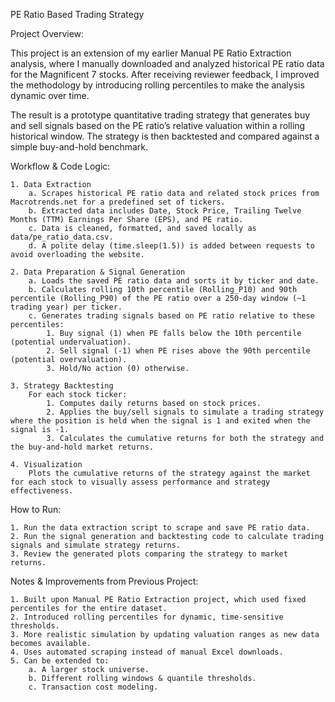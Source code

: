 PE Ratio Based Trading Strategy

Project Overview:

This project is an extension of my earlier Manual PE Ratio Extraction analysis, where I manually downloaded and analyzed historical PE ratio data for the Magnificent 7 stocks. After receiving reviewer feedback, I improved the methodology by introducing rolling percentiles to make the analysis dynamic over time.

The result is a prototype quantitative trading strategy that generates buy and sell signals based on the PE ratio’s relative valuation within a rolling historical window. The strategy is then backtested and compared against a simple buy-and-hold benchmark.


Workflow & Code Logic:

    1. Data Extraction
        a. Scrapes historical PE ratio data and related stock prices from Macrotrends.net for a predefined set of tickers.
        b. Extracted data includes Date, Stock Price, Trailing Twelve Months (TTM) Earnings Per Share (EPS), and PE ratio.
        c. Data is cleaned, formatted, and saved locally as data/pe_ratio_data.csv.
        d. A polite delay (time.sleep(1.5)) is added between requests to avoid overloading the website.

    2. Data Preparation & Signal Generation
        a. Loads the saved PE ratio data and sorts it by ticker and date.
        b. Calculates rolling 10th percentile (Rolling_P10) and 90th percentile (Rolling_P90) of the PE ratio over a 250-day window (~1 trading year) per ticker.
        c. Generates trading signals based on PE ratio relative to these percentiles:
            1. Buy signal (1) when PE falls below the 10th percentile (potential undervaluation).
            2. Sell signal (-1) when PE rises above the 90th percentile (potential overvaluation).
            3. Hold/No action (0) otherwise.

    3. Strategy Backtesting
        For each stock ticker:
            1. Computes daily returns based on stock prices.
            2. Applies the buy/sell signals to simulate a trading strategy where the position is held when the signal is 1 and exited when the signal is -1.
            3. Calculates the cumulative returns for both the strategy and the buy-and-hold market returns.

    4. Visualization
        Plots the cumulative returns of the strategy against the market for each stock to visually assess performance and strategy effectiveness.



How to Run:

    1. Run the data extraction script to scrape and save PE ratio data.
    2. Run the signal generation and backtesting code to calculate trading signals and simulate strategy returns.
    3. Review the generated plots comparing the strategy to market returns.


Notes & Improvements from Previous Project:

    1. Built upon Manual PE Ratio Extraction project, which used fixed percentiles for the entire dataset.
    2. Introduced rolling percentiles for dynamic, time-sensitive thresholds.
    3. More realistic simulation by updating valuation ranges as new data becomes available.
    4. Uses automated scraping instead of manual Excel downloads.
    5. Can be extended to:
        a. A larger stock universe.
        b. Different rolling windows & quantile thresholds.
        c. Transaction cost modeling.